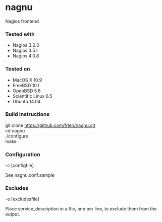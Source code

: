 nagnu
=====

Nagios frontend

### Tested with
* Nagios 3.2.3
* Nagios 3.5.1
* Nagios 4.0.8

### Tested on
* MacOS X 10.9
* FreeBSD 10.1
* OpenBSD 5.6
* Scientific Linux 6.5
* Ubuntu 14.04

### Build instructions
git clone https://github.com/frlen/nagnu.git  
cd nagnu  
./configure  
make

### Configuration
-c [configfile]

See nagnu.conf.sample

### Excludes
-e [excludesfile]

Place service_description in a file, one per line, to exclude them from the output.
